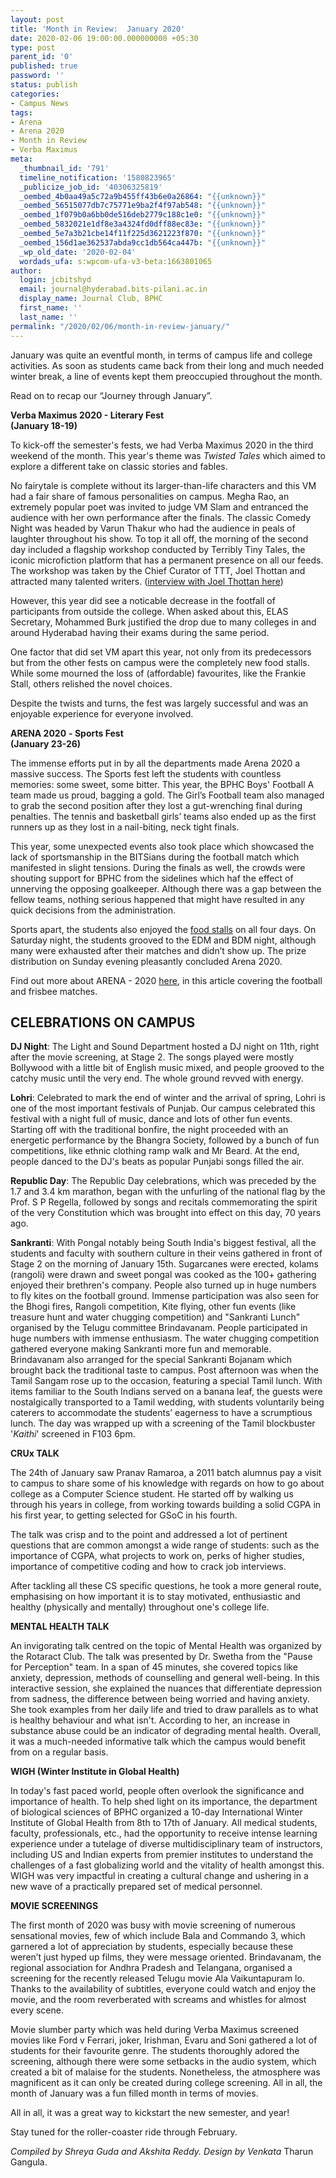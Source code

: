 ```yaml
---
layout: post
title: 'Month in Review:  January 2020'
date: 2020-02-06 19:00:00.000000000 +05:30
type: post
parent_id: '0'
published: true
password: ''
status: publish
categories:
- Campus News
tags:
- Arena
- Arena 2020
- Month in Review
- Verba Maximus
meta:
  _thumbnail_id: '791'
  timeline_notification: '1580823965'
  _publicize_job_id: '40306325819'
  _oembed_4b0aa49a5c72a9b455ff43b6e0a26864: "{{unknown}}"
  _oembed_56515077db7c75771e9ba2f4f97ab548: "{{unknown}}"
  _oembed_1f079b0a6bb0de516deb2779c188c1e0: "{{unknown}}"
  _oembed_5832021e1df8e3a4324fd0dff88ec83e: "{{unknown}}"
  _oembed_5e7a3b21cbe14f11f225d3621223f870: "{{unknown}}"
  _oembed_156d1ae362537abda9cc1db564ca447b: "{{unknown}}"
  _wp_old_date: '2020-02-04'
  wordads_ufa: s:wpcom-ufa-v3-beta:1663801065
author:
  login: jcbitshyd
  email: journal@hyderabad.bits-pilani.ac.in
  display_name: Journal Club, BPHC
  first_name: ''
  last_name: ''
permalink: "/2020/02/06/month-in-review-january/"
---
```

<p><!-- wp:paragraph --></p>
<p>January was quite an eventful month, in terms of campus life and college activities. As soon as students came back from their long and much needed winter break, a line of events kept them preoccupied throughout the month.</p>
<p><!-- /wp:paragraph --></p>
<p><!-- wp:paragraph --></p>
<p>Read on to recap our “Journey through January”.</p>
<p><!-- /wp:paragraph --></p>
<p><!-- wp:paragraph --></p>
<p><strong>Verba Maximus 2020 - Literary Fest</strong><br /><strong>(January 18-19)</strong></p>
<p><!-- /wp:paragraph --></p>
<p><!-- wp:paragraph --></p>
<p>To kick-off the semester's fests, we had Verba Maximus 2020 in the third weekend of the month. This year's theme was <em>Twisted Tales</em> which aimed to explore a different take on classic stories and fables. </p>
<p><!-- /wp:paragraph --></p>
<p><!-- wp:paragraph --></p>
<p>No fairytale is complete without its larger-than-life characters and this VM had a fair share of famous personalities on campus. Megha Rao, an extremely popular poet was invited to judge VM Slam and entranced the audience with her own performance after the finals. The classic Comedy Night was headed by Varun Thakur who had the audience in peals of laughter throughout his show. To top it all off, the morning of the second day included a flagship workshop conducted by Terribly Tiny Tales, the iconic microfiction platform that has a permanent presence on all our feeds. The workshop was taken by the Chief Curator of TTT, Joel Thottan and attracted many talented writers. (<a href="https://bitshyd.news.blog/2020/02/01/interview-with-ttt-chief-curator-joel-thottan/">interview with Joel Thottan here</a>)</p>
<p><!-- /wp:paragraph --></p>
<p><!-- wp:paragraph --></p>
<p>However, this year did see a noticable decrease in the footfall of participants from outside the college. When asked about this, ELAS Secretary, Mohammed Burk justified the drop due to many colleges in and around Hyderabad having their exams during the same period.</p>
<p><!-- /wp:paragraph --></p>
<p><!-- wp:paragraph --></p>
<p>One factor that did set VM apart this year, not only from its predecessors but from the other fests on campus were the completely new food stalls. While some mourned the loss of (affordable) favourites, like the Frankie Stall, others relished the novel choices. </p>
<p><!-- /wp:paragraph --></p>
<p><!-- wp:paragraph --></p>
<p>Despite the twists and turns, the fest was largely successful and was an enjoyable experience for everyone involved.</p>
<p><!-- /wp:paragraph --></p>
<p><!-- wp:paragraph --></p>
<p><strong>ARENA 2020</strong> <strong>- Sports Fest<br />(January 23-26)</strong> </p>
<p><!-- /wp:paragraph --></p>
<p><!-- wp:paragraph --></p>
<p>The immense efforts put in by all the departments made Arena 2020 a massive success. The Sports fest left the students with countless memories: some sweet, some bitter. This year, the BPHC Boys' Football A team made us proud, bagging a gold. The Girl’s Football team also managed to grab the second position after they lost a gut-wrenching final during penalties. The tennis and basketball girls’ teams also ended up as the first runners up as they lost in a nail-biting, neck tight finals.</p>
<p><!-- /wp:paragraph --></p>
<p><!-- wp:paragraph --></p>
<p>This year, some unexpected events also took place which showcased the lack of sportsmanship in the BITSians during the football match which manifested in slight tensions. During the finals as well, the crowds were shouting support for BPHC from the sidelines which haf the effect of unnerving the opposing goalkeeper. Although there was a gap between the fellow teams, nothing serious happened that might have resulted in any quick decisions from the administration.</p>
<p><!-- /wp:paragraph --></p>
<p><!-- wp:paragraph --></p>
<p>Sports apart, the students also enjoyed the <a href="https://bitshyd.news.blog/2020/01/24/arena-2020-food-stalls-review/">food stalls</a> on all four days. On Saturday night, the students grooved to the EDM and BDM night, although many were exhausted after their matches and didn’t show up. The prize distribution on Sunday evening pleasantly concluded Arena 2020. </p>
<p><!-- /wp:paragraph --></p>
<p><!-- wp:paragraph --></p>
<p>Find out more about ARENA - 2020 <a href="https://bitshyd.news.blog/2020/02/06/arena-2020-football/">here</a>, in this article covering the football and frisbee matches.</p>
<p><!-- /wp:paragraph --></p>
<p><!-- wp:heading --></p>
<h2><strong>CELEBRATIONS ON CAMPUS</strong></h2>
<p><!-- /wp:heading --></p>
<p><!-- wp:paragraph --></p>
<p><strong>DJ Night</strong>: The Light and Sound Department hosted a DJ night on 11th, right after the movie screening, at Stage 2. The songs played were mostly Bollywood with a little bit of English music mixed, and people grooved to the catchy music until the very end. The whole ground revved with energy.</p>
<p><!-- /wp:paragraph --></p>
<p><!-- wp:paragraph --></p>
<p><strong>Lohri</strong>: Celebrated to mark the end of winter and the arrival of spring, Lohri is one of the most important festivals of Punjab. Our campus celebrated this festival with a night full of music, dance and lots of other fun events. Starting off with the traditional bonfire, the night proceeded with an energetic performance by the Bhangra Society, followed by a bunch of fun competitions, like ethnic clothing ramp walk and Mr Beard. At the end, people danced to the DJ's beats as popular Punjabi songs filled the air.</p>
<p><!-- /wp:paragraph --></p>
<p><!-- wp:paragraph --></p>
<p><strong>Republic Day</strong>: The Republic Day celebrations, which was preceded by the 1.7 and 3.4 km marathon, began with the unfurling of the national flag by the Prof. S P Regella, followed by songs and recitals commemorating the spirit of the very Constitution which was brought into effect on this day, 70 years ago.</p>
<p><!-- /wp:paragraph --></p>
<p><!-- wp:paragraph --></p>
<p><strong>Sankranti</strong>: With Pongal notably being South India's biggest festival, all the students and faculty with southern culture in their veins gathered in front of Stage 2 on the morning of January 15th. Sugarcanes were erected, kolams (rangoli) were drawn and sweet pongal was cooked as the 100+ gathering enjoyed their brethren's company. People also turned up in huge numbers to fly kites on the football ground. Immense participation was also seen for the Bhogi fires, Rangoli competition, Kite flying, other fun events (like treasure hunt and water chugging competition) and "Sankranti Lunch" organised by the Telugu committee Brindavanam. People participated in huge numbers with immense enthusiasm. The water chugging competition gathered everyone making Sankranti more fun and memorable. Brindavanam also arranged for the special Sankranti Bojanam which brought back the traditional taste to campus. Post afternoon was when the Tamil Sangam rose up to the occasion, featuring a special Tamil lunch. With items familiar to the South Indians served on a banana leaf, the guests were nostalgically transported to a Tamil wedding, with students voluntarily being caterers to accommodate the students’ eagerness to have a scrumptious lunch. The day was wrapped up with a screening of the Tamil blockbuster '<em>Kaithi</em>' screened in F103 6pm.</p>
<p><!-- /wp:paragraph --></p>
<p><!-- wp:paragraph --></p>
<p><strong>CRUx TALK</strong></p>
<p><!-- /wp:paragraph --></p>
<p><!-- wp:paragraph --></p>
<p>The 24th of January saw Pranav Ramaroa, a 2011 batch alumnus pay a visit to campus to share some of his knowledge with regards on how to go about college as a Computer Science student. He started off by walking us through his years in college, from working towards building a solid CGPA in his first year, to getting selected for GSoC in his fourth.&nbsp;</p>
<p><!-- /wp:paragraph --></p>
<p><!-- wp:paragraph --></p>
<p>The talk was crisp and to the point and addressed a lot of pertinent questions that are common amongst a wide range of students: such as the importance of CGPA, what projects to work on, perks of higher studies, importance of competitive coding and how to crack job interviews.&nbsp;</p>
<p><!-- /wp:paragraph --></p>
<p><!-- wp:paragraph --></p>
<p>After tackling all these CS specific questions, he took a more general route, emphasising on how important it is to stay motivated, enthusiastic and healthy (physically and mentally) throughout one's college life.&nbsp;&nbsp;</p>
<p><!-- /wp:paragraph --></p>
<p><!-- wp:paragraph --></p>
<p><strong>MENTAL HEALTH TALK</strong><strong>&nbsp; &nbsp; &nbsp; </strong><strong></strong></p>
<p><!-- /wp:paragraph --></p>
<p><!-- wp:paragraph --></p>
<p>An invigorating talk centred on the topic of Mental Health was organized by the Rotaract Club. The talk was presented by Dr. Swetha from the "Pause for Perception" team. In a span of 45 minutes, she covered topics like anxiety, depression, methods of counselling and general well-being. In this interactive session, she explained the nuances that differentiate depression from sadness, the difference between being worried and having anxiety. She took examples from her daily life and tried to draw parallels as to what is healthy behaviour and what isn't. According to her, an increase in substance abuse could be an indicator of degrading mental health. Overall, it was a much-needed informative talk which the campus would benefit from on a regular basis.</p>
<p><!-- /wp:paragraph --></p>
<p><!-- wp:paragraph --></p>
<p><strong>WIGH (Winter Institute in Global Health)&nbsp;</strong></p>
<p><!-- /wp:paragraph --></p>
<p><!-- wp:paragraph --></p>
<p>In today's fast paced world, people often overlook the significance and importance of health. To help shed light on its importance, the department of biological sciences of BPHC organized a 10-day International Winter Institute of Global Health from 8th to 17th of January. All medical students, faculty, professionals, etc., had the opportunity to receive intense learning experience under a tutelage of diverse multidisciplinary team of instructors, including US and Indian experts from premier institutes to understand the challenges of a fast globalizing world and the vitality of health amongst this. WIGH was very impactful in creating a cultural change and ushering in a new wave of a practically prepared set of medical personnel.</p>
<p><!-- /wp:paragraph --></p>
<p><!-- wp:paragraph --></p>
<p><strong>MOVIE SCREENINGS</strong></p>
<p><!-- /wp:paragraph --></p>
<p><!-- wp:paragraph --></p>
<p>The first month of 2020 was busy with movie screening of numerous sensational movies, few of which include Bala and Commando 3, which garnered a lot of appreciation by students, especially because these weren’t just hyped up films, they were message oriented. Brindavanam, the regional association for Andhra Pradesh and Telangana, organised a screening for the recently released Telugu movie Ala Vaikuntapuram lo. Thanks to the availability of subtitles, everyone could watch and enjoy the movie, and the room reverberated with screams and whistles for almost every scene. </p>
<p><!-- /wp:paragraph --></p>
<p><!-- wp:paragraph --></p>
<p>Movie slumber party which was held during Verba Maximus screened movies like Ford v Ferrari, joker, Irishman, Evaru and Soni gathered a lot of students for their favourite genre. The students thoroughly adored the screening, although there were some setbacks in the audio system, which created a bit of malaise for the students. Nonetheless, the atmosphere was magnificent as it can only be created during college screening. All in all, the month of January was a fun filled month in terms of movies.</p>
<p><!-- /wp:paragraph --></p>
<p><!-- wp:paragraph --></p>
<p>All in all, it was a great way to kickstart the new semester, and year!</p>
<p><!-- /wp:paragraph --></p>
<p><!-- wp:paragraph --></p>
<p>Stay tuned for the roller-coaster ride through February.</p>
<p><!-- /wp:paragraph --></p>
<p><!-- wp:paragraph --></p>
<p><em>Compiled by Shreya Guda and Akshita Reddy. Design by Venkata </em>Tharun Gangula.</p>
<p><!-- /wp:paragraph --></p>
